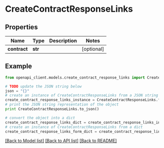 # CreateContractResponseLinks


## Properties
Name | Type | Description | Notes
------------ | ------------- | ------------- | -------------
**contract** | **str** |  | [optional] 

## Example

```python
from openapi_client.models.create_contract_response_links import CreateContractResponseLinks

# TODO update the JSON string below
json = "{}"
# create an instance of CreateContractResponseLinks from a JSON string
create_contract_response_links_instance = CreateContractResponseLinks.from_json(json)
# print the JSON string representation of the object
print CreateContractResponseLinks.to_json()

# convert the object into a dict
create_contract_response_links_dict = create_contract_response_links_instance.to_dict()
# create an instance of CreateContractResponseLinks from a dict
create_contract_response_links_form_dict = create_contract_response_links.from_dict(create_contract_response_links_dict)
```
[[Back to Model list]](../README.md#documentation-for-models) [[Back to API list]](../README.md#documentation-for-api-endpoints) [[Back to README]](../README.md)


